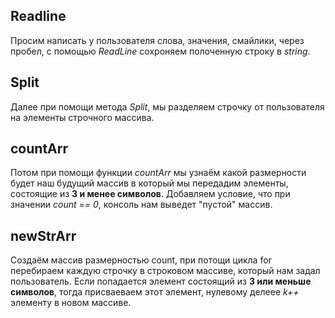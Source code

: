## Readline
Просим написать у пользователя слова, значения, смайлики, через пробел, с помощью *ReadLine* сохроняем полоченную строку в *string*.  
## Split
Далее при помощи метода *Split*, мы разделяем строчку от пользователя на элементы строчного массива. 
## countArr
Потом при помощи функции *countArr* мы узнаём какой размерности будет наш будущий массив в который мы передадим элементы, состоящие из **3 и менее символов**. Добавляем условие, что при значении *count == 0*, консоль нам выведет "пустой" массив. 
## newStrArr
Создаём массив размерностью count, при потощи цикла for  перебираем каждую строчку в строковом массиве, который нам задал пользователь. Если попадается элемент состоящий из **3 или меньше символов**, тогда присваеваем этот элемент, нулевому делеее *k++* элементу в новом массиве.